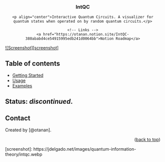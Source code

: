 <!-- Filename:      README.md -->
<!-- Author:        Jonathan Delgado -->
<!-- Description:   GitHub README -->

<!-- Header -->
<div align="center">
    <h3 align="center">
        IntQC
    </h3>

    <p align="center">Interactive Quantum Circuits. A visualizer for quantum states when operated on by random quantum circuits.</p>

    <!-- Links -->
    <a href="https://otanan.notion.site/IntQC-380ababd4ce54915995edb241d0064bb">Notion Roadmap</a>
</div>

<!-- Project Screenshot -->
[![Screenshot][screenshot]](https://jdelgado.net/images/quantum-information-theory/intqc.webp)

## Table of contents
* [Getting Started](#getting-started)
* [Usage](#Usage)
* [Examples](#code-examples)

## Status: _discontinued_.

## Contact
Created by [@otanan].


<p align="right">(<a href="#readme-top">back to top</a>)</p>
<!-- Markdown links dictionary -->
<!-- https://www.markdownguide.org/basic-syntax/#reference-style-links -->
[screenshot]: https://jdelgado.net/images/quantum-information-theory/intqc.webp
